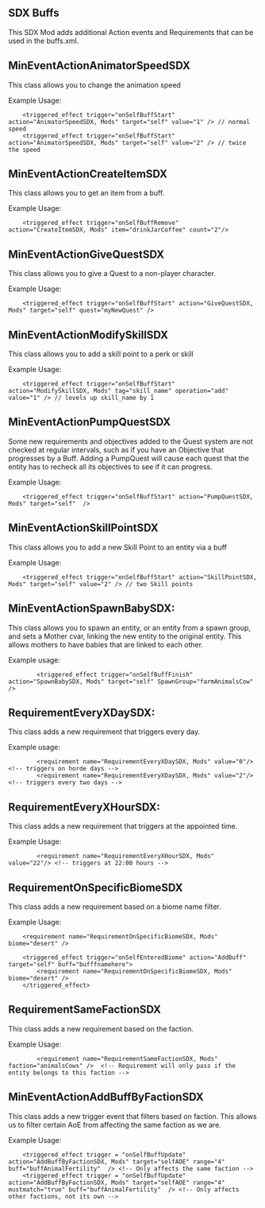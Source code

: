 SDX Buffs
---------

This SDX Mod adds additional Action events and Requirements that can be used in the buffs.xml.

MinEventActionAnimatorSpeedSDX
---------

This class allows you to change the animation speed

Example Usage:

~~~~~~~~~~~~~~~~~~~
    <triggered_effect trigger="onSelfBuffStart" action="AnimatorSpeedSDX, Mods" target="self" value="1" /> // normal speed
    <triggered_effect trigger="onSelfBuffStart" action="AnimatorSpeedSDX, Mods" target="self" value="2" /> // twice the speed
~~~~~~~~~~~~~~~~~~~

MinEventActionCreateItemSDX
------------

This class allows you to get an item from a buff.

Example Usage:

~~~~~~~~~~~~~~~~~~~
	<triggered_effect trigger="onSelfBuffRemove" action="CreateItemSDX, Mods" item="drinkJarCoffee" count="2"/>
~~~~~~~~~~~~~~~~~~~

MinEventActionGiveQuestSDX
------------

This class allows you to give a Quest to a non-player character.

Example Usage:

~~~~~~~~~~~~~~~~~~~
    <triggered_effect trigger="onSelfBuffStart" action="GiveQuestSDX, Mods" target="self" quest="myNewQuest" />
~~~~~~~~~~~~~~~~~~~

MinEventActionModifySkillSDX
------------

This class allows you to add a skill point to a perk or skill

Example Usage:

~~~~~~~~~~~~~~~~~~~
    <triggered_effect trigger="onSelfBuffStart" action="ModifySkillSDX, Mods" tag="skill_name" operation="add" value="1" /> // levels up skill_name by 1
~~~~~~~~~~~~~~~~~~~

MinEventActionPumpQuestSDX
------------

Some new requirements and objectives added to the Quest system are not checked at regular intervals, such as if you have an Objective that progresses by a Buff. Adding a PumpQuest will cause each quest that the entity has to recheck all its objectives to see if it can progress.

Example Usage:

~~~~~~~~~~~~~~~~~~~
	<triggered_effect trigger="onSelfBuffStart" action="PumpQuestSDX, Mods" target="self"  />
~~~~~~~~~~~~~~~~~~~

MinEventActionSkillPointSDX
------------

This class allows you to add a new Skill Point to an entity via a buff

Example Usage:

~~~~~~~~~~~~~~~~~~~
	<triggered_effect trigger="onSelfBuffStart" action="SkillPointSDX, Mods" target="self" value="2" /> // two Skill points
~~~~~~~~~~~~~~~~~~~

MinEventActionSpawnBabySDX:
------------

This class allows you to spawn an entity, or an entity from a spawn group, and sets a Mother cvar, linking the new entity to the original entity. This allows mothers to have babies that are linked to each other.

Example usage:

~~~~~~~~~~~~~~~~~~~
        <triggered_effect trigger="onSelfBuffFinish" action="SpawnBabySDX, Mods" target="self" SpawnGroup="farmAnimalsCow" />
~~~~~~~~~~~~~~~~~~~

RequirementEveryXDaySDX:
------------

This class adds a new requirement that triggers every day.

Example usage:

~~~~~~~~~~~~~~~~~~~
		<requirement name="RequirementEveryXDaySDX, Mods" value="0"/> <!-- triggers on horde days -->
		<requirement name="RequirementEveryXDaySDX, Mods" value="2"/> <!-- triggers every two days -->
~~~~~~~~~~~~~~~~~~~

RequirementEveryXHourSDX:
------------

This class adds a new requirement that triggers at the appointed time.

Example Usage:

~~~~~~~~~~~~~~~~~~~
        <requirement name="RequirementEveryXHourSDX, Mods" value="22"/> <!-- triggers at 22:00 hours -->
~~~~~~~~~~~~~~~~~~~

RequirementOnSpecificBiomeSDX
------------

This class adds a new requirement based on a biome name filter.

Example Usage: 

~~~~~~~~~~~~~~~~~~~
 	<requirement name="RequirementOnSpecificBiomeSDX, Mods" biome="desert" />

	<triggered_effect trigger="onSelfEnteredBiome" action="AddBuff" target="self" buff="bufffnamehere">
		<requirement name="RequirementOnSpecificBiomeSDX, Mods" biome="desert" />
	</triggered_effect>
~~~~~~~~~~~~~~~~~~~

RequirementSameFactionSDX
------------

This class adds a new requirement based on the faction.

Example Usage:

~~~~~~~~~~~~~~~~~~~
	 	<requirement name="RequirementSameFactionSDX, Mods" faction="animalsCows" />  <!-- Requirement will only pass if the entity belongs to this faction -->
~~~~~~~~~~~~~~~~~~~

MinEventActionAddBuffByFactionSDX
------------

This class adds a new trigger event that filters based on faction. This allows us to filter certain AoE from affecting the same faction as we are.

Example Usage:

~~~~~~~~~~~~~~~~~~~
	<triggered_effect trigger = "onSelfBuffUpdate" action="AddBuffByFactionSDX, Mods" target="selfAOE" range="4" buff="buffAnimalFertility"  /> <!-- Only affects the same faction -->
    <triggered_effect trigger = "onSelfBuffUpdate" action="AddBuffByFactionSDX, Mods" target="selfAOE" range="4" mustmatch="true" buff="buffAnimalFertility"  /> <!-- Only affects other factions, not its own -->
~~~~~~~~~~~~~~~~~~~